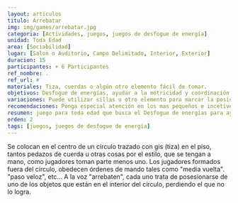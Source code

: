 ```yaml
---
layout: articulos
titulo: Arrebatar
img: img/games/arrebatar.jpg
categoria: [Actividades, juegos, juegos de desfogue de energía]
unidad: Toda Edad
area: [Sociabilidad]
lugar: [Salon o Auditorio, Campo Delimitado, Interior, Exterior]
duracion: 15
participantes: + 6 Participantes
ref_nombre: .
ref_url: #
materiales: Tiza, cuerdas o algún otro elemento fácil de tomar.
objetivos: Desfogue de energías, ayudar a la motricidad y coordinación, seguir instrucciones.
variaciones: Puede utilizar sillas u otro elemento para marcar la posición inicial de los jugadores y solo permitir que ingresen a tomar un objeto cuando lleguen a esa posición.
recomendaciones: Ponga especial atención en los mas pequeños e incetivelos.
resumen: juego para toda edad que busca el Desfogue de energías para ayudar a la motricidad y coordinación.
orden: 2
tags: [juegos, juegos de desfogue de energía]
---
```

<p>Se colocan en el centro de un círculo trazado con gis (tiza) en el piso, tantos pedazos de cuerda u otras cosas por el estilo, que se tengan a mano, como jugadores toman parte menos uno. Los jugadores formados fuera del círculo, obedecen órdenes de mando tales como "media vuelta". "paso veloz", etc... A la voz "arrebaten", cada uno trata de posesionarse de uno de los objetos que están en el interior del círculo, perdiendo el que no lo logra.</p>
